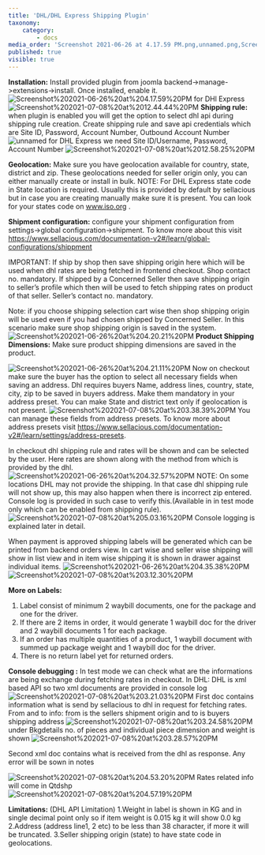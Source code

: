 ```yaml
---
title: 'DHL/DHL Express Shipping Plugin'
taxonomy:
    category:
        - docs
media_order: 'Screenshot 2021-06-26 at 4.17.59 PM.png,unnamed.png,Screenshot 2021-06-26 at 4.20.21 PM.png,Screenshot 2021-06-26 at 4.21.11 PM.png,Screenshot 2021-06-26 at 4.32.57 PM.png,Screenshot 2021-06-26 at 4.35.38 PM.png,Screenshot 2021-07-08 at 12.44.44 PM.png,Screenshot 2021-07-08 at 12.58.25 PM.png,Screenshot 2021-07-08 at 3.12.30 PM.png,Screenshot 2021-07-08 at 3.21.03 PM.png,Screenshot 2021-07-08 at 3.24.58 PM.png,Screenshot 2021-07-08 at 3.28.57 PM.png,Screenshot 2021-07-08 at 3.38.39 PM.png,Screenshot 2021-07-08 at 4.53.20 PM.png,Screenshot 2021-07-08 at 4.57.19 PM.png,Screenshot 2021-07-08 at 5.03.16 PM.png'
published: true
visible: true
---
```



**Installation:** Install provided plugin from joomla backend->manage->extensions->install. Once installed, enable it.
![Screenshot%202021-06-26%20at%204.17.59%20PM](Screenshot%202021-06-26%20at%204.17.59%20PM.png "Screenshot%202021-06-26%20at%204.17.59%20PM")
for DHl Express
![Screenshot%202021-07-08%20at%2012.44.44%20PM](Screenshot%202021-07-08%20at%2012.44.44%20PM.png "Screenshot%202021-07-08%20at%2012.44.44%20PM")
**Shipping rule:** when plugin is enabled you will get the option to select dhl api during shipping rule creation. Create shipping rule and save api credentials which are 
Site ID, Password, Account Number, Outbound Account Number
![unnamed](unnamed.png "unnamed")
for DHL Express we need Site ID/Username, Password, Account Number
![Screenshot%202021-07-08%20at%2012.58.25%20PM](Screenshot%202021-07-08%20at%2012.58.25%20PM.png "Screenshot%202021-07-08%20at%2012.58.25%20PM")

**Geolocation:** Make sure you have geolocation available for country, state, district and zip. These geolocations needed for seller origin only, you can either manually create or install in bulk.
NOTE: For DHL Express state code in State location is required. Usually this is provided by default by sellacious but in case you are creating manually make sure it is present. You can look for your states code on www.iso.org . 

**Shipment configuration:** configure your shipment configuration from settings->global configuration->shipment. To know more about this visit https://www.sellacious.com/documentation-v2#/learn/global-configurations/shippment

IMPORTANT: If ship by shop then save shipping origin here which will be used when dhl rates are being fetched in frontend checkout. Shop contact no. mandatory.
If shipped by a Concerned Seller then save shipping origin to seller’s profile which then will be used to fetch shipping rates on product of that seller. Seller’s contact no. mandatory.

Note: if you choose shipping selection cart wise then shop shipping origin will be used even if you had chosen shipped by Concerned Seller. In this scenario make sure  shop shipping origin is saved in the system.
![Screenshot%202021-06-26%20at%204.20.21%20PM](Screenshot%202021-06-26%20at%204.20.21%20PM.png "Screenshot%202021-06-26%20at%204.20.21%20PM")
**Product Shipping Dimensions:** Make sure product shipping dimensions are saved in the product.

![Screenshot%202021-06-26%20at%204.21.11%20PM](Screenshot%202021-06-26%20at%204.21.11%20PM.png "Screenshot%202021-06-26%20at%204.21.11%20PM")
Now on checkout make sure the buyer has the option to select all necessary fields when saving an address. Dhl requires buyers Name, address lines, country, state, city, zip to be saved in buyers address. Make them mandatory in your address preset. You can make State and district text only if geolocation is not present. 
![Screenshot%202021-07-08%20at%203.38.39%20PM](Screenshot%202021-07-08%20at%203.38.39%20PM.png "Screenshot%202021-07-08%20at%203.38.39%20PM")
You can manage these fields from address presets. To know more about address presets visit https://www.sellacious.com/documentation-v2#/learn/settings/address-presets.

In checkout dhl shipping rule and rates will be shown and can be selected by the user. Here rates are shown along with the method from which is provided by the dhl.
![Screenshot%202021-06-26%20at%204.32.57%20PM](Screenshot%202021-06-26%20at%204.32.57%20PM.png "Screenshot%202021-06-26%20at%204.32.57%20PM")
NOTE: On some locations DHL may not provide the shipping. In that case dhl shipping rule will not show up, this may also happen when there is incorrect zip entered. Console log is provided in such case to verify this.(Available in in test mode only which can be enabled from shipping rule). 
![Screenshot%202021-07-08%20at%205.03.16%20PM](Screenshot%202021-07-08%20at%205.03.16%20PM.png "Screenshot%202021-07-08%20at%205.03.16%20PM")
Console logging is explained later in detail.

When payment is approved shipping labels will be generated  which can be printed from backend orders view. In cart wise and seller wise shipping will show in list view and in item wise shipping it is shown in drawer against individual items.
![Screenshot%202021-06-26%20at%204.35.38%20PM](Screenshot%202021-06-26%20at%204.35.38%20PM.png "Screenshot%202021-06-26%20at%204.35.38%20PM")
![Screenshot%202021-07-08%20at%203.12.30%20PM](Screenshot%202021-07-08%20at%203.12.30%20PM.png "Screenshot%202021-07-08%20at%203.12.30%20PM")


**More on Labels:** 
1. Label consist of minimum 2 waybill documents, one for the package and one for the driver.
2. If there are 2 items in order, it would generate 1 waybill doc for the driver and 2 waybill documents 1 for each package.
3. If an order has multiple quantities of a product, 1 waybill document with summed up package weight and 1 waybill doc for the driver.
4. There is no return label yet for returned orders.


**Console debugging :** In test mode we can check what are the informations are being exchange during fetching rates in checkout.
In DHL: 
DHL is xml based API so two xml documents are provided in console log
![Screenshot%202021-07-08%20at%203.21.03%20PM](Screenshot%202021-07-08%20at%203.21.03%20PM.png "Screenshot%202021-07-08%20at%203.21.03%20PM")
First doc contains information what is send by sellacious to dhl in request for fetching rates.
From and to info: from is the sellers shipment origin and to is buyers shipping address
![Screenshot%202021-07-08%20at%203.24.58%20PM](Screenshot%202021-07-08%20at%203.24.58%20PM.png "Screenshot%202021-07-08%20at%203.24.58%20PM")
under Bkgdetails no. of pieces and individual  piece dimension and weight is shown
![Screenshot%202021-07-08%20at%203.28.57%20PM](Screenshot%202021-07-08%20at%203.28.57%20PM.png "Screenshot%202021-07-08%20at%203.28.57%20PM")
 
 Second xml doc contains what is received from the dhl as response.
Any error will be sown in notes 

![Screenshot%202021-07-08%20at%204.53.20%20PM](Screenshot%202021-07-08%20at%204.53.20%20PM.png "Screenshot%202021-07-08%20at%204.53.20%20PM")
Rates related info  will come in Qtdshp
![Screenshot%202021-07-08%20at%204.57.19%20PM](Screenshot%202021-07-08%20at%204.57.19%20PM.png "Screenshot%202021-07-08%20at%204.57.19%20PM") 


**Limitations:**
(DHL API Limitation)
1.Weight in label is shown in KG and in single decimal point only so if item weight is 0.015 kg it will show 0.0 kg
2.Address (address line1, 2 etc) to be less than 38 character, if more it will be truncated. 
3.Seller shipping origin (state) to have state code in geolocations.


